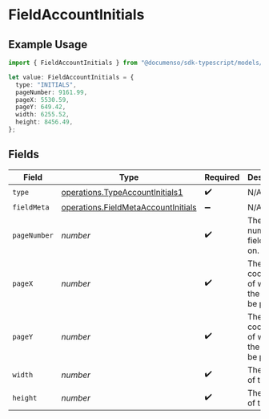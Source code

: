 # FieldAccountInitials

## Example Usage

```typescript
import { FieldAccountInitials } from "@documenso/sdk-typescript/models/operations";

let value: FieldAccountInitials = {
  type: "INITIALS",
  pageNumber: 9161.99,
  pageX: 5530.59,
  pageY: 649.42,
  width: 6255.52,
  height: 8456.49,
};
```

## Fields

| Field                                                                                      | Type                                                                                       | Required                                                                                   | Description                                                                                |
| ------------------------------------------------------------------------------------------ | ------------------------------------------------------------------------------------------ | ------------------------------------------------------------------------------------------ | ------------------------------------------------------------------------------------------ |
| `type`                                                                                     | [operations.TypeAccountInitials1](../../models/operations/typeaccountinitials1.md)         | :heavy_check_mark:                                                                         | N/A                                                                                        |
| `fieldMeta`                                                                                | [operations.FieldMetaAccountInitials](../../models/operations/fieldmetaaccountinitials.md) | :heavy_minus_sign:                                                                         | N/A                                                                                        |
| `pageNumber`                                                                               | *number*                                                                                   | :heavy_check_mark:                                                                         | The page number the field will be on.                                                      |
| `pageX`                                                                                    | *number*                                                                                   | :heavy_check_mark:                                                                         | The X coordinate of where the field will be placed.                                        |
| `pageY`                                                                                    | *number*                                                                                   | :heavy_check_mark:                                                                         | The Y coordinate of where the field will be placed.                                        |
| `width`                                                                                    | *number*                                                                                   | :heavy_check_mark:                                                                         | The width of the field.                                                                    |
| `height`                                                                                   | *number*                                                                                   | :heavy_check_mark:                                                                         | The height of the field.                                                                   |